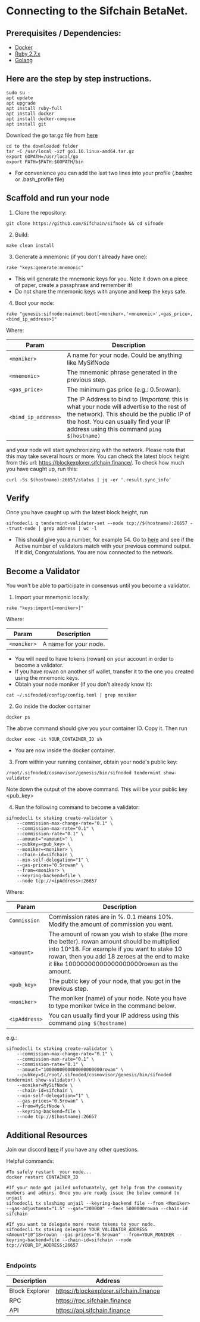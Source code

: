 # Connecting to the Sifchain BetaNet. 

## Prerequisites / Dependencies:

- [Docker](https://www.docker.com/get-started)
- [Ruby 2.7.x](https://www.ruby-lang.org/en/documentation/installation)
- [Golang](https://golang.org/doc/install)

## Here are the step by step instructions.

```
sudo su -
apt update
apt upgrade
apt install ruby-full
apt install docker
apt install docker-compose
apt install git
```

Download the go tar.gz file from [here](https://golang.org/doc/install)

```
cd to the downloaded folder
tar -C /usr/local -xzf go1.16.linux-amd64.tar.gz
export GOPATH=/usr/local/go
export PATH=$PATH:$GOPATH/bin
```
  - For convenience you can add the last two lines into your profile (.bashrc or .bash_profile file)

## Scaffold and run your node

1. Clone the repository:

```
git clone https://github.com/Sifchain/sifnode && cd sifnode
```

2. Build:

```
make clean install
```

3. Generate a mnemonic (if you don't already have one):

```
rake "keys:generate:mnemonic"
```

  - This will generate the mnemonic keys for you. Note it down on a piece of paper, create a passphrase and remember it!
  - Do not share the mnemonic keys with anyone and keep the keys safe.

4. Boot your node:

```
rake "genesis:sifnode:mainnet:boot[<moniker>,'<mnemonic>',<gas_price>,<bind_ip_address>]"
```

Where:

|Param|Description|
|-----|----------|
|`<moniker>`|A name for your node. Could be anything like MySifNode|
|`<mnemonic>`|The mnemonic phrase generated in the previous step.|
|`<gas_price>`|The minimum gas price (e.g.: 0.5rowan).|
|`<bind_ip_address>`|The IP Address to bind to (*Important:* this is what your node will advertise to the rest of the network). This should be the public IP of the host. You can usually find your IP address using this command `ping $(hostname)`| 

and your node will start synchronizing with the network. Please note that this may take several hours or more. You can check the latest block height from this url: https://blockexplorer.sifchain.finance/. To check how much you have caught up, run this:

```
curl -Ss $(hostname):26657/status | jq -er '.result.sync_info'
```

## Verify

Once you have caught up with the latest block height, run

``` 
sifnodecli q tendermint-validator-set --node tcp://$(hostname):26657 --trust-node | grep address | wc -l
```

   - This should give you a number, for example 54. Go to [here](https://blockexplorer.sifchain.finance/validators) and see if the Active number of validators match with your previous command output. If it did, Congratulations. You are now connected to the network.

## Become a Validator

You won't be able to participate in consensus until you become a validator.

1. Import your mnemonic locally:

```
rake "keys:import[<moniker>]"
```

Where:

|Param|Description|
|-----|----------|
|`<moniker>`|A name for your node.|


   - You will need to have tokens (rowan) on your account in order to become a validator.
   - If you have rowan on another sif wallet, transfer it to the one you created using the mnemonic keys.
   - Obtain your node moniker (if you don't already know it):


``` 
cat ~/.sifnoded/config/config.toml | grep moniker
``` 

2. Go inside the docker container

```
docker ps
```

The above command should give you your container ID. Copy it. Then run

```
docker exec -it YOUR_CONTAINER_ID sh
```
   - You are now inside the docker container.
    
3. From within your running container, obtain your node's public key:

```
/root/.sifnoded/cosmovisor/genesis/bin/sifnoded tendermint show-validator
```

Note down the output of the above command. This will be your public key <pub_key>

4. Run the following command to become a validator: 

```
sifnodecli tx staking create-validator \
    --commission-max-change-rate="0.1" \
    --commission-max-rate="0.1" \
    --commission-rate="0.1" \
    --amount="<amount>" \
    --pubkey=<pub_key> \
    --moniker=<moniker> \
    --chain-id=sifchain \
    --min-self-delegation="1" \
    --gas-prices="0.5rowan" \
    --from=<moniker> \
    --keyring-backend=file \
    --node tcp://<ipAddress>:26657
```

Where:

|Param|Description|
|-----|----------|
|`Commission`|Commission rates are in %. 0.1 means 10%. Modify the amount of commission you want.|
|`<amount>`|The amount of rowan you wish to stake (the more the better). rowan amount should be multiplied into 10^18. For example if you want to stake 10 rowan, then you add 18 zeroes at the end to make it like 10000000000000000000rowan as the amount.|
|`<pub_key>`|The public key of your node, that you got in the previous step.|
|`<moniker>`|The moniker (name) of your node. Note you have to type moniker twice in the command below.|
|`<ipAddress>`|You can usually find your IP address using this command `ping $(hostname)`|



e.g.:

```
sifnodecli tx staking create-validator \
    --commission-max-change-rate="0.1" \
    --commission-max-rate="0.1" \
    --commission-rate="0.1" \
    --amount="1000000000000000000000rowan" \
    --pubkey=$(/root/.sifnoded/cosmovisor/genesis/bin/sifnoded tendermint show-validator) \
    --moniker=MySifNode \
    --chain-id=sifchain \
    --min-self-delegation="1" \
    --gas-prices="0.5rowan" \
    --from=MySifNode \
    --keyring-backend=file \
    --node tcp://$(hostname):26657
```

## Additional Resources

Join our discord [here](https://discord.gg/pArfJZwX) if you have any other questions.

Helpful commands:

```
#To safely restart  your node...
docker restart CONTAINER_ID

#If your node got jailed unfotunately, get help from the community members and admins. Once you are ready issue the below command to unjail
sifnodecli tx slashing unjail --keyring-backend file --from <Moniker> --gas-adjustment="1.5" --gas="200000" --fees 5000000rowan --chain-id sifchain

#If you want to delegate more rowan tokens to your node.
sifnodecli tx staking delegate YOUR_VALIDATOR_ADDRESS <Amount*10^18>rowan --gas-prices="0.5rowan" --from=YOUR_MONIKER --keyring-backend=file --chain-id=sifchain --node tcp://YOUR_IP_ADDRESS:26657


```


### Endpoints

|Description|Address|
|-----------|-------|
|Block Explorer|https://blockexplorer.sifchain.finance|
|RPC|https://rpc.sifchain.finance|
|API|https://api.sifchain.finance|
